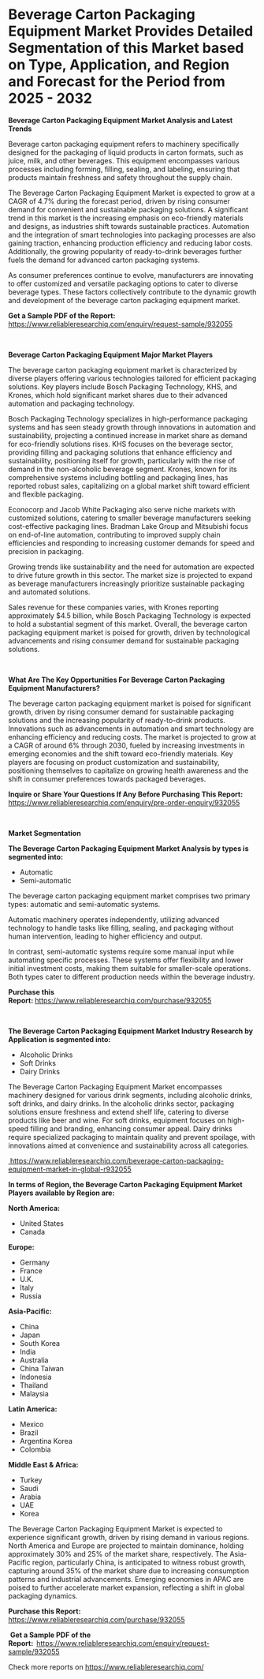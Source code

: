 <p><h1>Beverage Carton Packaging Equipment Market Provides Detailed Segmentation of this Market based on Type, Application, and Region and Forecast for the Period from 2025 - 2032</h1></p><p><strong>Beverage Carton Packaging Equipment Market Analysis and Latest Trends</strong></p>
<p><p>Beverage carton packaging equipment refers to machinery specifically designed for the packaging of liquid products in carton formats, such as juice, milk, and other beverages. This equipment encompasses various processes including forming, filling, sealing, and labeling, ensuring that products maintain freshness and safety throughout the supply chain. </p><p>The Beverage Carton Packaging Equipment Market is expected to grow at a CAGR of 4.7% during the forecast period, driven by rising consumer demand for convenient and sustainable packaging solutions. A significant trend in this market is the increasing emphasis on eco-friendly materials and designs, as industries shift towards sustainable practices. Automation and the integration of smart technologies into packaging processes are also gaining traction, enhancing production efficiency and reducing labor costs. Additionally, the growing popularity of ready-to-drink beverages further fuels the demand for advanced carton packaging systems. </p><p>As consumer preferences continue to evolve, manufacturers are innovating to offer customized and versatile packaging options to cater to diverse beverage types. These factors collectively contribute to the dynamic growth and development of the beverage carton packaging equipment market.</p></p>
<p><strong>Get a Sample PDF of the Report:&nbsp;</strong> <a href="https://www.reliableresearchiq.com/enquiry/request-sample/932055?utm_campaign=2299&utm_medium=2&utm_source=Github&utm_content=ia&utm_term=21032025&utm_id=beverage-carton-packaging-equipment">https://www.reliableresearchiq.com/enquiry/request-sample/932055</a></p>
<p>&nbsp;</p>
<p><strong>Beverage Carton Packaging Equipment Major Market Players</strong></p>
<p><p>The beverage carton packaging equipment market is characterized by diverse players offering various technologies tailored for efficient packaging solutions. Key players include Bosch Packaging Technology, KHS, and Krones, which hold significant market shares due to their advanced automation and packaging technology.</p><p>Bosch Packaging Technology specializes in high-performance packaging systems and has seen steady growth through innovations in automation and sustainability, projecting a continued increase in market share as demand for eco-friendly solutions rises. KHS focuses on the beverage sector, providing filling and packaging solutions that enhance efficiency and sustainability, positioning itself for growth, particularly with the rise of demand in the non-alcoholic beverage segment. Krones, known for its comprehensive systems including bottling and packaging lines, has reported robust sales, capitalizing on a global market shift toward efficient and flexible packaging.</p><p>Econocorp and Jacob White Packaging also serve niche markets with customized solutions, catering to smaller beverage manufacturers seeking cost-effective packaging lines. Bradman Lake Group and Mitsubishi focus on end-of-line automation, contributing to improved supply chain efficiencies and responding to increasing customer demands for speed and precision in packaging.</p><p>Growing trends like sustainability and the need for automation are expected to drive future growth in this sector. The market size is projected to expand as beverage manufacturers increasingly prioritize sustainable packaging and automated solutions.</p><p>Sales revenue for these companies varies, with Krones reporting approximately $4.5 billion, while Bosch Packaging Technology is expected to hold a substantial segment of this market. Overall, the beverage carton packaging equipment market is poised for growth, driven by technological advancements and rising consumer demand for sustainable packaging solutions.</p></p>
<p>&nbsp;</p>
<p><strong>What Are The Key Opportunities For Beverage Carton Packaging Equipment Manufacturers?</strong></p>
<p><p>The beverage carton packaging equipment market is poised for significant growth, driven by rising consumer demand for sustainable packaging solutions and the increasing popularity of ready-to-drink products. Innovations such as advancements in automation and smart technology are enhancing efficiency and reducing costs. The market is projected to grow at a CAGR of around 6% through 2030, fueled by increasing investments in emerging economies and the shift toward eco-friendly materials. Key players are focusing on product customization and sustainability, positioning themselves to capitalize on growing health awareness and the shift in consumer preferences towards packaged beverages.</p></p>
<p><strong>Inquire or Share Your Questions If Any Before Purchasing This Report:</strong> <a href="https://www.reliableresearchiq.com/enquiry/pre-order-enquiry/932055?utm_campaign=2299&utm_medium=2&utm_source=Github&utm_content=ia&utm_term=21032025&utm_id=beverage-carton-packaging-equipment">https://www.reliableresearchiq.com/enquiry/pre-order-enquiry/932055</a></p>
<p>&nbsp;</p>
<p><strong>Market Segmentation</strong></p>
<p><strong>The Beverage Carton Packaging Equipment Market Analysis by types is segmented into:</strong></p>
<p><ul><li>Automatic</li><li>Semi-automatic</li></ul></p>
<p><p>The beverage carton packaging equipment market comprises two primary types: automatic and semi-automatic systems. </p><p>Automatic machinery operates independently, utilizing advanced technology to handle tasks like filling, sealing, and packaging without human intervention, leading to higher efficiency and output. </p><p>In contrast, semi-automatic systems require some manual input while automating specific processes. These systems offer flexibility and lower initial investment costs, making them suitable for smaller-scale operations. Both types cater to different production needs within the beverage industry.</p></p>
<p><strong>Purchase this Report:&nbsp;</strong><a href="https://www.reliableresearchiq.com/purchase/932055?utm_campaign=2299&utm_medium=2&utm_source=Github&utm_content=ia&utm_term=21032025&utm_id=beverage-carton-packaging-equipment">https://www.reliableresearchiq.com/purchase/932055</a></p>
<p>&nbsp;</p>
<p><strong>The Beverage Carton Packaging Equipment Market Industry Research by Application is segmented into:</strong></p>
<p><ul><li>Alcoholic Drinks</li><li>Soft Drinks</li><li>Dairy Drinks</li></ul></p>
<p><p>The Beverage Carton Packaging Equipment Market encompasses machinery designed for various drink segments, including alcoholic drinks, soft drinks, and dairy drinks. In the alcoholic drinks sector, packaging solutions ensure freshness and extend shelf life, catering to diverse products like beer and wine. For soft drinks, equipment focuses on high-speed filling and branding, enhancing consumer appeal. Dairy drinks require specialized packaging to maintain quality and prevent spoilage, with innovations aimed at convenience and sustainability across all categories.</p></p>
<p><a href="https://www.reliableresearchiq.com/beverage-carton-packaging-equipment-market-in-global-r932055?utm_campaign=2299&utm_medium=2&utm_source=Github&utm_content=ia&utm_term=21032025&utm_id=beverage-carton-packaging-equipment">&nbsp;https://www.reliableresearchiq.com/beverage-carton-packaging-equipment-market-in-global-r932055</a></p>
<p><strong>In terms of Region, the Beverage Carton Packaging Equipment Market Players available by Region are:</strong></p>
<p>
    <p> <strong> North America: </strong>
        <ul>
            <li>United States</li>
            <li>Canada</li>
        </ul>
        </p> 
    <p> <strong> Europe: </strong>
        <ul>
            <li>Germany</li>
            <li>France</li>
            <li>U.K.</li>
            <li>Italy</li>
            <li>Russia</li>
        </ul>
        </p> 
    <p> <strong> Asia-Pacific: </strong>
        <ul>
            <li>China</li>
            <li>Japan</li>
            <li>South Korea</li>
            <li>India</li>
            <li>Australia</li>
            <li>China Taiwan</li>
            <li>Indonesia</li>
            <li>Thailand</li>
            <li>Malaysia</li>
        </ul>
        </p> 
    <p> <strong> Latin America: </strong>
        <ul>
            <li>Mexico</li>
            <li>Brazil</li>
            <li>Argentina Korea</li>
            <li>Colombia</li>
        </ul>
        </p> 
    <p> <strong> Middle East & Africa: </strong>
        <ul>
            <li>Turkey</li>
            <li>Saudi</li>
            <li>Arabia</li>
            <li>UAE</li>
            <li>Korea</li>
        </ul>
    </p>
    </p>
<p><p>The Beverage Carton Packaging Equipment Market is expected to experience significant growth, driven by rising demand in various regions. North America and Europe are projected to maintain dominance, holding approximately 30% and 25% of the market share, respectively. The Asia-Pacific region, particularly China, is anticipated to witness robust growth, capturing around 35% of the market share due to increasing consumption patterns and industrial advancements. Emerging economies in APAC are poised to further accelerate market expansion, reflecting a shift in global packaging dynamics.</p></p>
<p><strong>Purchase this Report: </strong><a href="https://www.reliableresearchiq.com/purchase/932055?utm_campaign=2299&utm_medium=2&utm_source=Github&utm_content=ia&utm_term=21032025&utm_id=beverage-carton-packaging-equipment">https://www.reliableresearchiq.com/purchase/932055</a></p>
<p>&nbsp;<strong>Get a Sample PDF of the Report:&nbsp;&nbsp;</strong><a href="https://www.reliableresearchiq.com/enquiry/request-sample/932055?utm_campaign=2299&utm_medium=2&utm_source=Github&utm_content=ia&utm_term=21032025&utm_id=beverage-carton-packaging-equipment">https://www.reliableresearchiq.com/enquiry/request-sample/932055</a></p>
<p><strong></strong></p>
<p>Check more reports on <a href="https://www.reliableresearchiq.com/?utm_campaign=2299&utm_medium=2&utm_source=Github&utm_content=ia&utm_term=21032025&utm_id=beverage-carton-packaging-equipment">https://www.reliableresearchiq.com/</a></p>